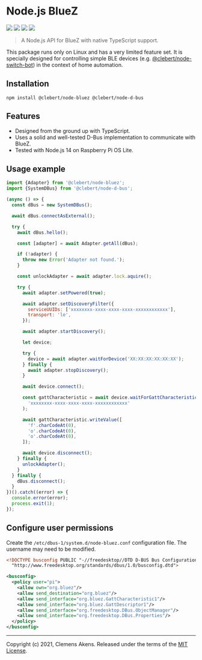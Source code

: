 # Node.js BlueZ

[![][ci-badge]][ci-link] [![][version-badge]][version-link]
[![][license-badge]][license-link] [![][types-badge]][types-link]

[ci-badge]: https://github.com/clebert/node-bluez/workflows/CI/badge.svg
[ci-link]: https://github.com/clebert/node-bluez
[version-badge]: https://badgen.net/npm/v/@clebert/node-bluez
[version-link]: https://www.npmjs.com/package/@clebert/node-bluez
[license-badge]: https://badgen.net/npm/license/@clebert/node-bluez
[license-link]: https://github.com/clebert/node-bluez/blob/master/LICENSE
[types-badge]: https://badgen.net/npm/types/@clebert/node-bluez
[types-link]: https://github.com/clebert/node-bluez

> A Node.js API for BlueZ with native TypeScript support.

This package runs only on Linux and has a very limited feature set. It is
specially designed for controlling simple BLE devices (e.g.
[@clebert/node-switch-bot](https://github.com/clebert/node-switch-bot)) in the
context of home automation.

## Installation

```
npm install @clebert/node-bluez @clebert/node-d-bus
```

## Features

- Designed from the ground up with TypeScript.
- Uses a solid and well-tested D-Bus implementation to communicate with BlueZ.
- Tested with Node.js 14 on Raspberry Pi OS Lite.

## Usage example

```js
import {Adapter} from '@clebert/node-bluez';
import {SystemDBus} from '@clebert/node-d-bus';

(async () => {
  const dBus = new SystemDBus();

  await dBus.connectAsExternal();

  try {
    await dBus.hello();

    const [adapter] = await Adapter.getAll(dBus);

    if (!adapter) {
      throw new Error('Adapter not found.');
    }

    const unlockAdapter = await adapter.lock.aquire();

    try {
      await adapter.setPowered(true);

      await adapter.setDiscoveryFilter({
        serviceUUIDs: ['xxxxxxxx-xxxx-xxxx-xxxx-xxxxxxxxxxxx'],
        transport: 'le',
      });

      await adapter.startDiscovery();

      let device;

      try {
        device = await adapter.waitForDevice('XX:XX:XX:XX:XX:XX');
      } finally {
        await adapter.stopDiscovery();
      }

      await device.connect();

      const gattCharacteristic = await device.waitForGattCharacteristic(
        'xxxxxxxx-xxxx-xxxx-xxxx-xxxxxxxxxxxx'
      );

      await gattCharacteristic.writeValue([
        'f'.charCodeAt(0),
        'o'.charCodeAt(0),
        'o'.charCodeAt(0),
      ]);

      await device.disconnect();
    } finally {
      unlockAdapter();
    }
  } finally {
    dBus.disconnect();
  }
})().catch((error) => {
  console.error(error);
  process.exit(1);
});
```

## Configure user permissions

Create the `/etc/dbus-1/system.d/node-bluez.conf` configuration file. The
username may need to be modified.

```xml
<!DOCTYPE busconfig PUBLIC "-//freedesktop//DTD D-BUS Bus Configuration 1.0//EN"
  "http://www.freedesktop.org/standards/dbus/1.0/busconfig.dtd">

<busconfig>
  <policy user="pi">
    <allow own="org.bluez"/>
    <allow send_destination="org.bluez"/>
    <allow send_interface="org.bluez.GattCharacteristic1"/>
    <allow send_interface="org.bluez.GattDescriptor1"/>
    <allow send_interface="org.freedesktop.DBus.ObjectManager"/>
    <allow send_interface="org.freedesktop.DBus.Properties"/>
  </policy>
</busconfig>
```

---

Copyright (c) 2021, Clemens Akens. Released under the terms of the
[MIT License](https://github.com/clebert/node-bluez/blob/master/LICENSE).
